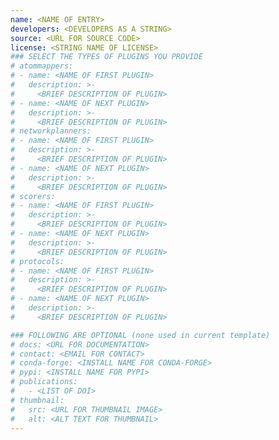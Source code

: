 ```yaml
---
name: <NAME OF ENTRY>
developers: <DEVELOPERS AS A STRING>
source: <URL FOR SOURCE CODE>
license: <STRING NAME OF LICENSE>
### SELECT THE TYPES OF PLUGINS YOU PROVIDE
# atommappers:
# - name: <NAME OF FIRST PLUGIN>
#   description: >-
#     <BRIEF DESCRIPTION OF PLUGIN>
# - name: <NAME OF NEXT PLUGIN>
#   description: >-
#     <BRIEF DESCRIPTION OF PLUGIN>
# networkplanners:
# - name: <NAME OF FIRST PLUGIN>
#   description: >-
#     <BRIEF DESCRIPTION OF PLUGIN>
# - name: <NAME OF NEXT PLUGIN>
#   description: >-
#     <BRIEF DESCRIPTION OF PLUGIN>
# scorers:
# - name: <NAME OF FIRST PLUGIN>
#   description: >-
#     <BRIEF DESCRIPTION OF PLUGIN>
# - name: <NAME OF NEXT PLUGIN>
#   description: >-
#     <BRIEF DESCRIPTION OF PLUGIN>
# protocols:
# - name: <NAME OF FIRST PLUGIN>
#   description: >-
#     <BRIEF DESCRIPTION OF PLUGIN>
# - name: <NAME OF NEXT PLUGIN>
#   description: >-
#     <BRIEF DESCRIPTION OF PLUGIN>

### FOLLOWING ARE OPTIONAL (none used in current template)
# docs: <URL FOR DOCUMENTATION>
# contact: <EMAIL FOR CONTACT>
# conda-forge: <INSTALL NAME FOR CONDA-FORGE>
# pypi: <INSTALL NAME FOR PYPI>
# publications:
#   - <LIST OF DOI>
# thumbnail:
#   src: <URL FOR THUMBNAIL IMAGE>
#   alt: <ALT TEXT FOR THUMBNAIL>
---
```

<FREE FORM LONG DESCRIPTION HERE>
